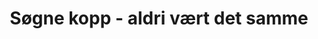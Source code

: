---
title: Søgne kopp - aldri vært det samme
desc: Søgne kopp med Trygve Skaug dikt, *Livet mitt hadde aldri vært det samme uten meg i det minste*
hvem: begge
img: /assets/img/aldri-vart-det-samme.webp
imgAlt: Livet mitt hadde aldri vært det samme uten meg i det minste
tags: gift
---